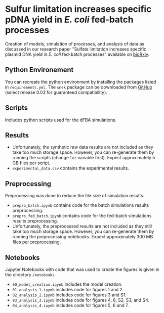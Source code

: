# Sulfur limitation increases specific pDNA yield in *E. coli* fed-batch processes

Creation of models, simulation of processes, and analysis of data as discussed in our research paper "Sulfate limitation increases specific plasmid DNA yield in <i>E. coli</i> fed-batch processes" available on [bioRxiv](https://doi.org/10.1101/2023.02.09.527815).

## Python Environement
You can recreate the python environment by installing the packages listed in ```requirements.yml```.
The ```snek``` package can be downloaded from <a href = https://github.com/Gotsmy/snek/>GitHub</a> (select release 0.03 for guaranteed compatibility).

## Scripts
Includes python scripts used for the dFBA simulations.

## Results
* Unfortunately, the synthetic raw data results are not included as they take too much storage space. However, you can re-generate them by running the scripts (change ```loc``` variable first). Expect approximately 5 GB files per script.
* ```experimental_data.csv``` contains the experimental results.

## Preprocessing
Preprocessing was done to reduce the file size of simulation results.
* ```prepro_batch.ipynb``` contains code for the batch simulations results preprocessing.
* ```prepro_fed_batch.ipynb``` contains code for the fed-batch simulations results preprocessing.
* Unfortunately, the preprocessed results are not included as they still take too much storage space. However, you can re-generate them by running the preprocessing notebooks. Expect approximately 300 MB files per preprocessing.

## Notebooks
Jupyter Notebooks with code that was used to create the figures is given in the directory ```/notebooks```.

* ```00_model_creation.ipynb``` includes the model creation.
* ```01_analysis_1.ipynb``` includes code for figures 1 and 2.
* ```02_analysis_2.ipynb``` includes code for figures 3 and S1. 
* ```03_analysis_3.ipynb``` includes code for figures 4, 8, S2, S3, and S4.
* ```04_analysis_4.ipynb``` includes code for figures 5, 6 and 7.

